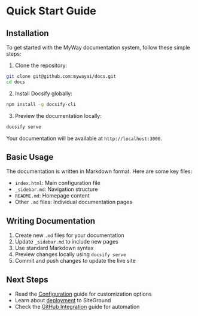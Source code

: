 # Quick Start Guide

## Installation

To get started with the MyWay documentation system, follow these simple steps:

1. Clone the repository:
```bash
git clone git@github.com:mywayai/docs.git
cd docs
```

2. Install Docsify globally:
```bash
npm install -g docsify-cli
```

3. Preview the documentation locally:
```bash
docsify serve
```

Your documentation will be available at `http://localhost:3000`.

## Basic Usage

The documentation is written in Markdown format. Here are some key files:

- `index.html`: Main configuration file
- `_sidebar.md`: Navigation structure
- `README.md`: Homepage content
- Other `.md` files: Individual documentation pages

## Writing Documentation

1. Create new `.md` files for your documentation
2. Update `_sidebar.md` to include new pages
3. Use standard Markdown syntax
4. Preview changes locally using `docsify serve`
5. Commit and push changes to update the live site

## Next Steps

- Read the [Configuration](configuration.md) guide for customization options
- Learn about [deployment](siteground-setup.md) to SiteGround
- Check the [GitHub Integration](github-integration.md) guide for automation 